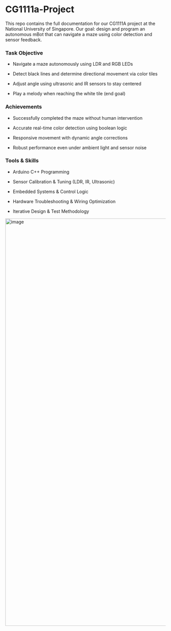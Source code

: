 # CG1111a-Project
This repo contains the full documentation for our CG1111A project at the National University of Singapore.
Our goal: design and program an autonomous mBot that can navigate a maze using color detection and sensor feedback.

###  Task Objective

- Navigate a maze autonomously using LDR and RGB LEDs

- Detect black lines and determine directional movement via color tiles

- Adjust angle using ultrasonic and IR sensors to stay centered

- Play a melody when reaching the white tile (end goal)

### Achievements

- Successfully completed the maze without human intervention

- Accurate real-time color detection using boolean logic

- Responsive movement with dynamic angle corrections

- Robust performance even under ambient light and sensor noise

### Tools & Skills

- Arduino C++ Programming

- Sensor Calibration & Tuning (LDR, IR, Ultrasonic)

- Embedded Systems & Control Logic

- Hardware Troubleshooting & Wiring Optimization

- Iterative Design & Test Methodology



<img width="978" height="1280" alt="image" src="https://github.com/user-attachments/assets/602c158f-3b6a-4193-89c3-6cec22c63301" />

